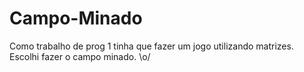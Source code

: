 Campo-Minado
============

Como trabalho de prog 1 tinha que fazer um jogo utilizando matrizes. Escolhi fazer o campo minado. \o/